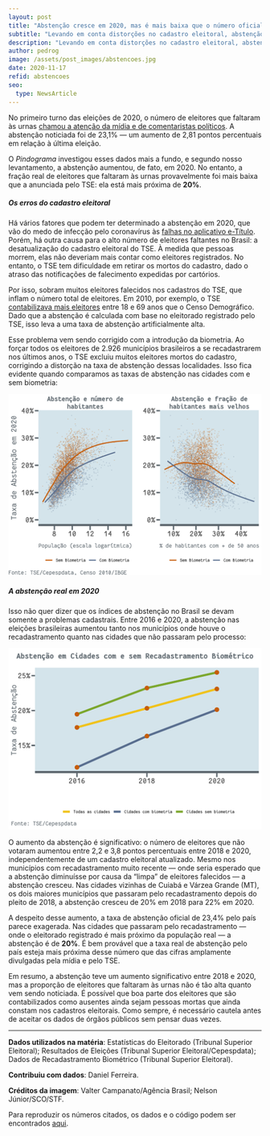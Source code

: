```yaml
---
layout: post
title: "Abstenção cresce em 2020, mas é mais baixa que o número oficial"
subtitle: "Levando em conta distorções no cadastro eleitoral, abstenção é de aproximadamente 20%"
description: "Levando em conta distorções no cadastro eleitoral, abstenção é de aproximadamente 20%"
author: pedrog
image: /assets/post_images/abstencoes.jpg
date: 2020-11-17
refid: abstencoes
seo:
  type: NewsArticle
---
```


<p>No primeiro turno das eleições de 2020, o número de eleitores que faltaram às urnas <a href="http://g1.globo.com/globo-news/videos/v/eleicao-municipal-de-2020-bate-recorde-de-abstencoes-no-pais/9029136/">chamou a atenção da mídia e de comentaristas políticos</a>. A abstenção noticiada foi de 23,1% — um aumento de 2,81 pontos percentuais em relação à última eleição.</p>
<p>O <em>Pindograma</em> investigou esses dados mais a fundo, e segundo nosso levantamento, a abstenção aumentou, de fato, em 2020. No entanto, a fração real de eleitores que faltaram às urnas provavelmente foi mais baixa que a anunciada pelo TSE: ela está mais próxima de <b>20%</b>.</p>
<div id="os-erros-do-cadastro-eleitoral" class="section level5">
<h5>Os erros do cadastro eleitoral</h5>
<p>Há vários fatores que podem ter determinado a abstenção em 2020, que vão do medo de infecção pelo coronavírus às <a href="https://www.correiobraziliense.com.br/politica/2020/11/4888950-eleitores-relatam-problemas-no-acesso-ao-aplicativo-e-titulo-do-tse.html">falhas no aplicativo e-Título</a>. Porém, há outra causa para o alto número de eleitores faltantes no Brasil: a desatualização do cadastro eleitoral do TSE. À medida que pessoas morrem, elas não deveriam mais contar como eleitores registrados. No entanto, o TSE tem dificuldade em retirar os mortos do cadastro, dado o atraso das notificações de falecimento expedidas por cartórios.</p>
<p>Por isso, sobram muitos eleitores falecidos nos cadastros do TSE, que inflam o número total de eleitores. Em 2010, por exemplo, o TSE <a href="https://pindograma.com.br/2020/09/27/disenfranchisement.html">contabilizava mais eleitores</a> entre 18 e 69 anos que o Censo Demográfico. Dado que a abstenção é calculada com base no eleitorado registrado pelo TSE, isso leva a uma taxa de abstenção artificialmente alta.</p>
<p>Esse problema vem sendo corrigido com a introdução da biometria. Ao forçar todos os eleitores de 2.926 municípios brasileiros a se recadastrarem nos últimos anos, o TSE excluiu muitos eleitores mortos do cadastro, corrigindo a distorção na taxa de abstenção dessas localidades. Isso fica evidente quando comparamos as taxas de abstenção nas cidades com e sem biometria:</p>
<p><img src="/assets/post_images/Abstencoes_files/figure-html/unnamed-chunk-2-1.png" width="672" /></p>
</div>
<div id="a-abstenção-real-em-2020" class="section level5">
<h5>A abstenção real em 2020</h5>
<p>Isso não quer dizer que os índices de abstenção no Brasil se devam somente a problemas cadastrais. Entre 2016 e 2020, a abstenção nas eleições brasileiras aumentou tanto nos municípios onde houve o recadastramento quanto nas cidades que não passaram pelo processo:</p>
<p><img src="/assets/post_images/Abstencoes_files/figure-html/unnamed-chunk-3-1.png" width="672" /></p>
<p>O aumento da abstenção é significativo: o número de eleitores que não votaram aumentou entre 2,2 e 3,8 pontos percentuais entre 2018 e 2020, independentemente de um cadastro eleitoral atualizado. Mesmo nos municípios com recadastramento muito recente — onde seria esperado que a abstenção diminuísse por causa da “limpa” de eleitores falecidos — a abstenção cresceu. Nas cidades vizinhas de Cuiabá e Várzea Grande (MT), os dois maiores municípios que passaram pelo recadastramento depois do pleito de 2018, a abstenção cresceu de 20% em 2018 para 22% em 2020.</p>
<p>A despeito desse aumento, a taxa de abstenção oficial de 23,4% pelo país parece exagerada. Nas cidades que passaram pelo recadastramento — onde o eleitorado registrado é mais próximo da população real — a abstenção é de <strong>20%</strong>. É bem provável que a taxa real de abstenção pelo país esteja mais próxima desse número que das cifras amplamente divulgadas pela mídia e pelo TSE.</p>
<p>Em resumo, a abstenção teve um aumento significativo entre 2018 e 2020, mas a proporção de eleitores que faltaram às urnas não é tão alta quanto vem sendo noticiada. É possível que boa parte dos eleitores que são contabilizados como ausentes ainda sejam pessoas mortas que ainda constam nos cadastros eleitorais. Como sempre, é necessário cautela antes de aceitar os dados de órgãos públicos sem pensar duas vezes.</p>
<hr />
<p><strong>Dados utilizados na matéria</strong>: Estatísticas do Eleitorado (Tribunal Superior Eleitoral); Resultados de Eleições (Tribunal Superior Eleitoral/Cepespdata); Dados de Recadastramento Biométrico (Tribunal Superior Eleitoral).</p>
<p><strong>Contribuiu com dados</strong>: Daniel Ferreira.</p>
<p><strong>Créditos da imagem</strong>: Valter Campanato/Agência Brasil; Nelson Júnior/SCO/STF.</p>
<p>Para reproduzir os números citados, os dados e o código podem ser encontrados <a href="https://github.com/pindograma/materias/blob/master/2020-11-17-abstencoes/Abstencoes.Rmd">aqui</a>.</p>
</div>
